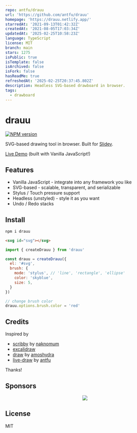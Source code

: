 ```yaml
---
repo: antfu/drauu
url: 'https://github.com/antfu/drauu'
homepage: 'https://drauu.netlify.app/'
starredAt: '2021-09-13T01:42:32Z'
createdAt: '2021-08-05T17:03:34Z'
updatedAt: '2025-02-25T10:58:23Z'
language: TypeScript
license: MIT
branch: main
stars: 1275
isPublic: true
isTemplate: false
isArchived: false
isFork: false
hasReadMe: true
refreshedAt: '2025-02-25T20:37:45.802Z'
description: Headless SVG-based drawboard in browser.
tags:
  - drawboard
---
```


# drauu

[![NPM version](https://img.shields.io/npm/v/drauu?color=a1b858&label=)](https://www.npmjs.com/package/drauu)

SVG-based drawing tool in browser. Built for [Slidev](https://github.com/slidevjs/slidev).

[Live Demo](http://drauu.netlify.app/) (built with Vanilla JavaScript!)

## Features

- Vanilla JavaScript - integrate into any framework you like
- SVG-based - scalable, transparent, and serializable
- Stylus / Touch pressure support
- Headless (unstyled) - style it as you want
- Undo / Redo stacks

## Install

```bash
npm i drauu
```

```html
<svg id="svg"></svg>
```

```js
import { createDrauu } from 'drauu'

const drauu = createDrauu({
  el: '#svg',
  brush: {
    mode: 'stylus', // 'line', 'rectangle', 'ellipse'
    color: 'skyblue',
    size: 5,
  }
})

// change brush color
drauu.options.brush.color = 'red'
```

## Credits

Inspired by

- [scribby](https://github.com/naknomum/scribby) by [naknomum](https://github.com/naknomum)
- [excalidraw](https://github.com/excalidraw/excalidraw)
- [draw](https://github.com/amoshydra/draw) by [amoshydra](https://github.com/amoshydra)
- [live-draw](https://github.com/antfu/live-draw) by [antfu](https://github.com/antfu)

Thanks!

## Sponsors

<p align="center">
  <a href="https://cdn.jsdelivr.net/gh/antfu/static/sponsors.svg">
    <img src='https://cdn.jsdelivr.net/gh/antfu/static/sponsors.svg'/>
  </a>
</p>

## License

MIT
